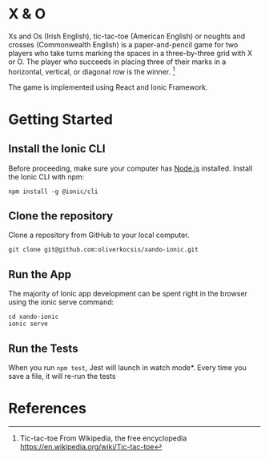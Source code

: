 # X & O

Xs and Os (Irish English), tic-tac-toe (American English) or noughts and crosses (Commonwealth English) is a paper-and-pencil game for two players who take turns marking the spaces in a three-by-three grid with X or O. The player who succeeds in placing three of their marks in a horizontal, vertical, or diagonal row is the winner. [^1]

The game is implemented using React and Ionic Framework. 

# Getting Started

## Install the Ionic CLI
Before proceeding, make sure your computer has [Node.js](https://nodejs.org/) installed. Install the Ionic CLI with npm:

    npm install -g @ionic/cli
    
## Clone the repository
Clone a repository from GitHub to your local computer.

    git clone git@github.com:oliverkocsis/xando-ionic.git
    
## Run the App
The majority of Ionic app development can be spent right in the browser using the ionic serve command:

    cd xando-ionic
    ionic serve

## Run the Tests

When you run `npm test`, Jest will launch in watch mode*. Every time you save a file, it will re-run the tests

# References
[^1]: Tic-tac-toe From Wikipedia, the free encyclopedia https://en.wikipedia.org/wiki/Tic-tac-toe 
